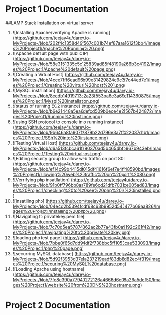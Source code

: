 # Project 1 Documentation 
##LAMP Stack Installation on virtual server 

1. ![Installing Apache/verifying Apache is running]
    (https://github.com/teejay4u/darey.io-MyProjects-/blob/202f4c1358d49f567c001b74ef87aaa1612f3bb4/Images%20Project1/Apache%20Running%20.png)
1. ![Apache default page with public IP]
    (https://github.com/teejay4u/darey.io-MyProjects-/blob/58e3151335c5c125839ad85f48190a266b3c4192/Images%20Project1/Apache%20default%20page.png)
1.  ![Creating a Virtual Host]
    (https://github.com/teejay4u/darey.io-MyProjects-/blob/4cce7fff6ead96b99e31429824c9c3f7c44ed7e1/Images%20Project1/Creating%20virtual%20host%201.png)
1.  ![MySQL installation]
    (https://github.com/teejay4u/darey.io-MyProjects-/blob/8ccdb14919713c2a23f553ba6e3a69e114360875/Images%20Project1/Mysql%20installation.png)
1.  ![status of running EC2 instance]
    (https://github.com/teejay4u/darey.io-MyProjects-/blob/b6e21448a5ea6defcd509b0ece4e21567b424872/Images%20Project1/Running%20instance.png)
1.  ![using SSH protocol to console into running instance]
    (https://github.com/teejay4u/darey.io-MyProjects-/blob/9b646a8fa907f2879b22d796e3a7ff422037d1b1/Images%20Project1/SSh%20into%20instance.png)
1.  ![Testing Virtual Host]
    (https://github.com/teejay4u/darey.io-MyProjects-/blob/d6a513fcbca61fa90370ad5b4654bfb967b943eb/Images%20Project1/Testing%20virtualhost.png)
1.  ![Editing security group to allow web traffic on port 80]
    (https://github.com/teejay4u/darey.io-MyProjects-/blob/ef14c99b4415df015df41616f6ef7e4ff48590bd/Images%20Project1/allowing%20web%20traffic%20on%20port%2080.png)
1.  ![Verrifying php insatllation]
    (https://github.com/teejay4u/darey.io-MyProjects-/blob/91b0ff796bb8aa789fe6cd21dfb7031ce005ad83/Images%20Project1/checking%20to%20see%20php%20is%20installed.png)
1.  ![insatlling php]
    (https://github.com/teejay4u/darey.io-MyProjects-/blob/04e4d2b5394fddf68c63b9952d545477b69aa826/Images%20Project1/installing%20php%20.png)
1.  ![Navigating to privatekey.pem file]
    (https://github.com/teejay4u/darey.io-MyProjects-/blob/7c70d5ea57874362ac2b77a43fb0a9192c261f42/Images%20Project1/navigating%20to%20private%20key.png)
1.  ![loading php test page]
    (https://github.com/teejay4u/darey.io-MyProjects-/blob/7bbe0f65d7dd94df2f738bbc5ff1053cae533093/Images%20Project1/php%20page.png)
1.  ![securring MySQL database]
    (https://github.com/teejay4u/darey.io-MyProjects-/blob/5d92f3953d37e1a237219eadf83db8d82ec4f319/Images%20Project1/securing%20MySQL%20database.png)
1.  ![Loading Apache using hostname]
    (https://github.com/teejay4u/darey.io-MyProjects-/blob/7fe8c390a77940272126a4666d6e08a26a5def50/Images%20Project1/website%20from%20DNS%20hostname.png)

# Project 2 Documentation
